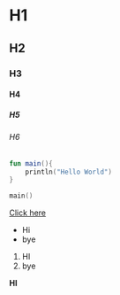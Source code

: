 # H1
## H2
### H3
#### H4
##### H5
###### H6

```kotlin
fun main(){
    println("Hello World")
}

main()
```
[Click here](https://example.com)

- Hi
- bye

1. HI
2. bye

**HI**